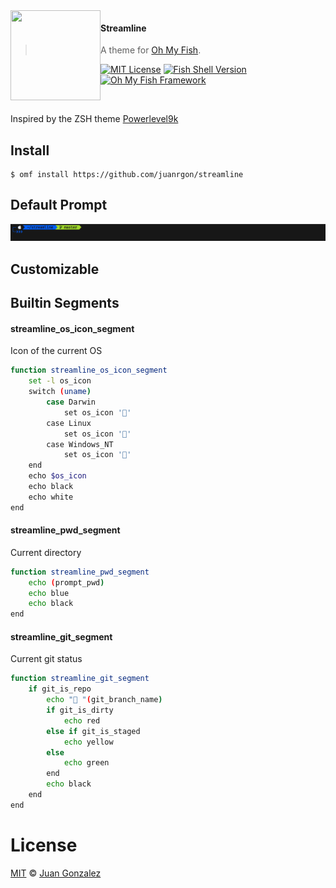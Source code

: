 <img src="https://cdn.rawgit.com/oh-my-fish/oh-my-fish/e4f1c2e0219a17e2c748b824004c8d0b38055c16/docs/logo.svg" align="left" width="144px" height="144px"/>

#### Streamline
> A theme for [Oh My Fish][omf-link].

[![MIT License](https://img.shields.io/badge/license-MIT-007EC7.svg?style=flat-square)](/LICENSE)
[![Fish Shell Version](https://img.shields.io/badge/fish-v2.2.0-007EC7.svg?style=flat-square)](https://fishshell.com)
[![Oh My Fish Framework](https://img.shields.io/badge/Oh%20My%20Fish-Framework-007EC7.svg?style=flat-square)](https://www.github.com/oh-my-fish/oh-my-fish)

<br/>

Inspired by the ZSH theme [Powerlevel9k](https://github.com/bhilburn/powerlevel9k)

## Install

```fish
$ omf install https://github.com/juanrgon/streamline
```


## Default Prompt

<p align="center">
<img src="screenshot.png">
</p>


## Customizable

## Builtin Segments

#### streamline_os_icon_segment

Icon of the current OS

```sh
function streamline_os_icon_segment
    set -l os_icon
    switch (uname)
        case Darwin
            set os_icon ''
        case Linux
            set os_icon ''
        case Windows_NT
            set os_icon ''
    end
    echo $os_icon
    echo black
    echo white
end
```

#### streamline_pwd_segment

Current directory

```sh
function streamline_pwd_segment
    echo (prompt_pwd)
    echo blue
    echo black
end
```
#### streamline_git_segment

Current git status

```sh
function streamline_git_segment
    if git_is_repo
        echo " "(git_branch_name)
        if git_is_dirty
            echo red
        else if git_is_staged
            echo yellow
        else
            echo green
        end
        echo black
    end
end
```

# License

[MIT][mit] © [Juan Gonzalez][author]


[mit]:            https://opensource.org/licenses/MIT
[author]:         https://github.com/{{USER}}
[omf-link]:       https://www.github.com/oh-my-fish/oh-my-fish

[license-badge]:  https://img.shields.io/badge/license-MIT-007EC7.svg?style=flat-square
